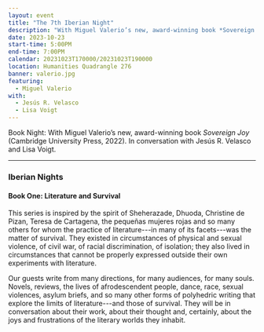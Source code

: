 ```yaml
---
layout: event
title: "The 7th Iberian Night"
description: "With Miguel Valerio’s new, award-winning book *Sovereign Joy*"
date: 2023-10-23
start-time: 5:00PM
end-time: 7:00PM
calendar: 20231023T170000/20231023T190000
location: Humanities Quadrangle 276
banner: valerio.jpg
featuring:
  - Miguel Valerio
with:
  - Jesús R. Velasco
  - Lisa Voigt
---
```


Book Night: With Miguel Valerio’s new, award-winning book _Sovereign Joy_ (Cambridge University Press, 2022). In conversation with Jesús R. Velasco and Lisa Voigt.

---

### Iberian Nights

#### Book One: Literature and Survival

This series is inspired by the spirit of Sheherazade, Dhuoda, Christine de Pizan, Teresa de Cartagena, the pequeñas mujeres rojas and so many others for whom the practice of literature---in many of its facets---was the matter of survival. They existed in circumstances of physical and sexual violence, of civil war, of racial discrimination, of isolation; they also lived in circumstances that cannot be properly expressed outside their own experiments with literature.

Our guests write from many directions, for many audiences, for many souls. Novels, reviews, the lives of afrodescendent people, dance, race, sexual violences, asylum briefs, and so many other forms of polyhedric writing that explore the limits of literature---and those of survival. They will be in conversation about their work, about their thought and, certainly, about the joys and frustrations of the literary worlds they inhabit.
